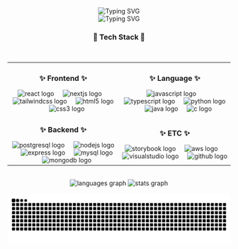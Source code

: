 <div align="center">
  <img src="https://readme-typing-svg.herokuapp.com?font=Fira+Code&weight=500&size=40&duration=2000&pause=1000&color=808080&center=true&vCenter=true&repeat=false&width=435&lines=Yeongeun+Ju" alt="Typing SVG" />
</div>

<div align="center">
<img src="https://readme-typing-svg.herokuapp.com?font=Fira+Code&size=20&duration=2000&pause=300&color=808080&center=true&vCenter=true&width=435&lines=FullStack+Developer;Problem+Solver;Creative+Thinker" alt="Typing SVG" />
</div>

<h3 align="center">💫 Tech Stack 💫</h3>

<br/>

<table align="center" border="0">
<tr>
    <td width="50%" align="center">
        <h3>✨ Frontend ✨</h3>
        <img src="https://cdn.jsdelivr.net/gh/devicons/devicon/icons/react/react-original.svg" height="60" alt="react logo" />
        <img width="12" />
        <img src="https://cdn.jsdelivr.net/gh/devicons/devicon/icons/nextjs/nextjs-original.svg" height="60" alt="nextjs logo" />
        <img width="12" />
        <img src="https://cdn.simpleicons.org/tailwindcss/06B6D4" height="60" alt="tailwindcss logo" />
        <img width="12" />
        <img src="https://cdn.jsdelivr.net/gh/devicons/devicon/icons/html5/html5-original.svg" height="60" alt="html5 logo" />
        <img width="12" />
        <img src="https://cdn.jsdelivr.net/gh/devicons/devicon/icons/css3/css3-original.svg" height="60" alt="css3 logo" />
    </td>
    <td width="50%" align="center">
        <h3>✨ Language ✨</h3>
        <img src="https://cdn.jsdelivr.net/gh/devicons/devicon/icons/javascript/javascript-original.svg" height="60" alt="javascript logo" />
        <img width="12" />
        <img src="https://cdn.jsdelivr.net/gh/devicons/devicon/icons/typescript/typescript-original.svg" height="60" alt="typescript logo" />
        <img width="12" />
        <img src="https://cdn.jsdelivr.net/gh/devicons/devicon/icons/python/python-original.svg" height="60" alt="python logo" />
        <img width="12" />
        <img src="https://cdn.jsdelivr.net/gh/devicons/devicon/icons/java/java-original.svg" height="60" alt="java logo" />
        <img width="12" />
        <img src="https://cdn.jsdelivr.net/gh/devicons/devicon/icons/c/c-original.svg" height="60" alt="c logo" />
    </td>
</tr>
<tr>
    <td align="center">
        <h3>✨ Backend ✨</h3>
        <img src="https://cdn.jsdelivr.net/gh/devicons/devicon/icons/postgresql/postgresql-original.svg" height="60" alt="postgresql logo" />
        <img width="12" />
        <img src="https://cdn.jsdelivr.net/gh/devicons/devicon/icons/nodejs/nodejs-original.svg" height="60" alt="nodejs logo" />
        <img width="12" />
        <img src="https://skillicons.dev/icons?i=express" height="60" alt="express logo" />
        <img width="12" />
        <img src="https://cdn.jsdelivr.net/gh/devicons/devicon/icons/mysql/mysql-original.svg" height="60" alt="mysql logo" />
        <img width="12" />
        <img src="https://cdn.jsdelivr.net/gh/devicons/devicon/icons/mongodb/mongodb-original.svg" height="60" alt="mongodb logo" />
    </td>
    <td align="center">
        <h3>✨ ETC ✨</h3>
        <img src="https://cdn.jsdelivr.net/gh/devicons/devicon/icons/storybook/storybook-original.svg" height="60" alt="storybook logo" />
        <img width="12" />
        <img src="https://skillicons.dev/icons?i=aws" height="60" alt="aws logo" />
        <img width="12" />
        <img src="https://cdn.jsdelivr.net/gh/devicons/devicon/icons/visualstudio/visualstudio-plain.svg" height="60" alt="visualstudio logo" />
        <img width="12" />
        <img src="https://skillicons.dev/icons?i=github" height="60" alt="github logo" />
    </td>
</tr>
</table>

<br/>

<div align="center">
  <img src="https://github-readme-stats.vercel.app/api/top-langs?username=juyeongeun&show_icons=true&locale=en&layout=compact&theme=transparent" height="150" alt="languages graph" />
  <img src="https://github-readme-stats.vercel.app/api?username=juyeongeun&show_icons=true&theme=transparent" height="150" alt="stats graph"/>
</div>

<br/>

<div align="center">
  <img src="https://github.com/juyeongeun/juyeongeun/blob/output/github-snake.svg" alt="Snake animation" />
</div>
